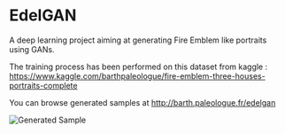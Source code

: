 # EdelGAN
A deep learning project aiming at generating Fire Emblem like portraits using GANs.

The training process has been performed on this dataset from kaggle : 
https://www.kaggle.com/barthpaleologue/fire-emblem-three-houses-portraits-complete

You can browse generated samples at http://barth.paleologue.fr/edelgan

![Generated Sample](http://barth.paleologue.fr/edelgan/front_wall.png)
